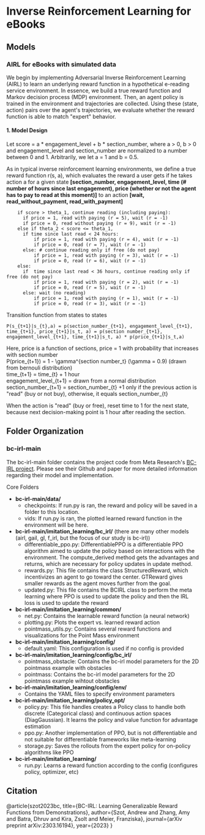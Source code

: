 # Inverse Reinforcement Learning for eBooks

## Models

### AIRL for eBooks with simulated data
We begin by implementing Adversarial Inverse Reinforcement Learning (AIRL) to learn an underlying reward function in a hypothetical e-reading service environment. In essence, we build a true reward function and Markov decision process (MDP) environment. Then, an agent policy is trained in the environment and trajectories are collected. Using these (state, action) pairs over the agent's trajectories, we evaluate whether the reward function is able to match "expert" behavior.

#### 1. Model Design
Let score = a * engagement_level + b * section_number, where a > 0, b > 0 and engagement_level and section_number are normalized to a number between 0 and 1. Arbitrarily, we let a = 1 and b = 0.5.

As in typical inverse reinforcement learning environments, we define a true reward function r(s, a), which evaluates the reward a user gets if he takes action a for a given state **[section_number, engagement_level, time (# number of hours since last engagement), price (whether or not the agent has to pay to read at this moment)]** to an action **[wait, read_without_payment, read_with_payment]**

```
    if score > theta_1, continue reading (including paying):
      if price = 1, read with paying (r = 5), wait (r = -1)
      if price = 0, read without paying (r = 9), wait (r = -1)
    else if theta_2 < score <= theta_1, 
      if time since last read < 24 hours:
          if price = 1, read with paying (r = 4), wait (r = -1)
          if price = 0, read (r = 7), wait (r = -1)
      else: # continue reading only if free (do not pay)
          if price = 1, read with paying (r = 3), wait (r = -1)
          if price = 0, read (r = 6), wait (r = -1)
    else:
      if  time since last read < 36 hours, continue reading only if free (do not pay) 
          if price = 1, read with paying (r = 2), wait (r = -1)
          if price = 0, read (r = 5), wait (r = -1)
      else: wait (no reading)
          if price = 1, read with paying (r = 1), wait (r = -1)
          if price = 0, read (r = 3), wait (r = -1)
```
Transition function from states to states
```
P(s_{t+1}|s_{t},a) = p(section_number_{t+1}, engagement_level_{t+1}, time_{t+1}, price_{t+1}|s_t, a) = p(section number_{t+1}, engagement_level_{t+1}, time_{t+1}|s_t, a) * p(price_{t+1}|s_t,a)
```

Here, price is a function of sections, price = 1 with probability that increases with section number  
P(price_{t+1}) =  1 - \gamma^{section number_t} (\gamma = 0.9) (drawn from bernouli distribution)  
time_{t+1} = time_{t} + 1 hour  
engagement_level_{t+1} = drawn from a normal distribution  
section_number_{t+1} = section_number_{t} +1 only if the previous action is "read" (buy or not buy), otherwise, it equals section_number_{t}  

When the action is "read" (buy or free), reset time to 1 for the next state, because next decision-making point is 1 hour after reading the section.

## Folder Organization

### bc-irl-main

The bc-irl-main folder contains the project code from Meta Research's [BC-IRL project](https://github.com/facebookresearch/bc-irl). Please see their Github and paper for more detailed information regarding their model and implementation. 

Core Folders
- **bc-irl-main/data/**
    - checkpoints: If run.py is ran, the reward and policy will be saved in a folder to this location.
    - vids: If run.py is ran, the plotted learned reward function in the environment will be here.
- **bc-irl-main/imitation_learning/bc_irl/** (there are many other models (airl, gail, gl, f_irl, but the focus of our study is bc-irl))
    - differentiable_ppo.py: DifferentiablePPO is a differentiable PPO algorithm aimed to update the policy based on interactions with the environment. The compute_derived method gets the advantages and returns, which are necessary for policy updates in update method.
    - rewards.py: This file contains the class StructuredReward, which incentivizes an agent to go toward the center. GTReward gives smaller rewards as the agent moves further from the goal.
    - updated.py: This file contains the BCIRL class to perform the meta learning where PPO is used to update the policy and then the IRL loss is used to update the reward
- **bc-irl-main/imitation_learning/common/**
    - net.py: Contains the learnable reward function (a neural network)
    - plotting.py: Plots the expert vs. learned reward action
    - pointmass_utils.py: Contains several reward functions and visualizations for the Point Mass environment
- **bc-irl-main/imitation_learning/config/**
    - default.yaml: This configuration is used if no config is provided
- **bc-irl-main/imitation_learning/config/bc_irl/**
    - pointmass_obstacle: Contains the bc-irl model parameters for the 2D pointmass example with obstacles
    - pointmass: Contains the bc-irl model parameters for the 2D pointmass example wihtout obstacles
- **bc-irl-main/imitation_learning/config/env/**
    - Contains the YAML files to specify environment parameters
- **bc-irl-main/imitation_learning/policy_opt/**
    - policy.py: This file handles creates a Policy class to handle both discrete (Categorical class) and continuous action spaces (DiagGaussian). It learns the policy and value function for advantage estimation
    - ppo.py: Another implementation of PPO, but is not differentiable and not suitable for differentiable frameworks like meta-learning
    - storage.py: Saves the rollouts from the expert policy for on-policy algorithms like PPO
- **bc-irl-main/imitation_learning/**
    - run.py: Learns a reward function according to the config (configures policy, optimizer, etc)




## Citation
@article{szot2023bc,
  title={BC-IRL: Learning Generalizable Reward Functions from Demonstrations},
  author={Szot, Andrew and Zhang, Amy and Batra, Dhruv and Kira, Zsolt and Meier, Franziska},
  journal={arXiv preprint arXiv:2303.16194},
  year={2023}
}